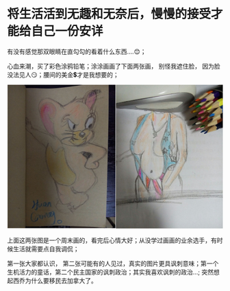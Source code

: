 # 将生活活到无趣和无奈后，慢慢的接受才能给自己一份安详


有没有感觉那双眼睛在直勾勾的看着什么东西....😊；

心血来潮，买了彩色涂鸦铅笔；涂涂画画了下面两张画， 别怪我遮住脸， 因为脸没法见人😏；腰间的美金💲才是我想要的；


![绘画🎨](/bullshit/img/firstblood_for_funy_moment.jpg)


上面这两张图是一个周末画的，看完后心情大好；从没学过画画的业余选手，有时候生活就需要点自我调侃；

第一张大家都认识， 第二张可能有的人见过，真实的图片更具讽刺意味；第一个生机活力的童话，第二个民主国家的讽刺政治；其实我喜欢讽刺的政治...; 突然想起西乔为什么要移民去加拿大了。
